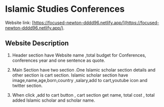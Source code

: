 # Islamic Studies Conferences 

Website link: [https://focused-newton-dddd96.netlify.app/](https://focused-newton-dddd96.netlify.app/).

## Website Description 

1. Header section have Website name ,total budget for Conferences, conferences year and one sentence as quote.

2. Main Section have two section .One Islamic scholar section details and other section is cart section. Islamic scholar section have image,name,age,born,country ,salary,add to cart,youtube icon and twitter section.

3. When click ,add to cart button , cart section get name, total cost , total added Islamic scholar and scholar name.

